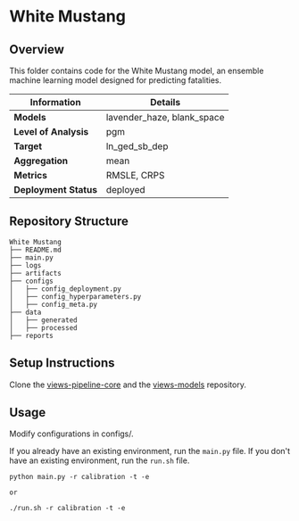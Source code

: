 # White Mustang 
## Overview

This folder contains code for the White Mustang model, an ensemble machine learning model designed for predicting fatalities. 


| Information         | Details                        |
|---------------------|--------------------------------|
| **Models** | lavender_haze, blank_space                  |
| **Level of Analysis** | pgm            |
| **Target**         | ln_ged_sb_dep |
| **Aggregation**       |  mean   |
| **Metrics**       |  RMSLE, CRPS    |
| **Deployment Status**       |  deployed    |

## Repository Structure

```
White Mustang
├── README.md
├── main.py
├── logs
├── artifacts
├── configs
│   ├── config_deployment.py
│   ├── config_hyperparameters.py
│   ├── config_meta.py
├── data
│   ├── generated
│   ├── processed
├── reports
```

## Setup Instructions

Clone the [views-pipeline-core](https://github.com/views-platform/views-pipeline-core) and the [views-models](https://github.com/views-platform/views-models) repository.


## Usage
Modify configurations in configs/.

If you already have an existing environment, run the `main.py` file. If you don't have an existing environment, run the `run.sh` file. 

```
python main.py -r calibration -t -e

or

./run.sh -r calibration -t -e
```


